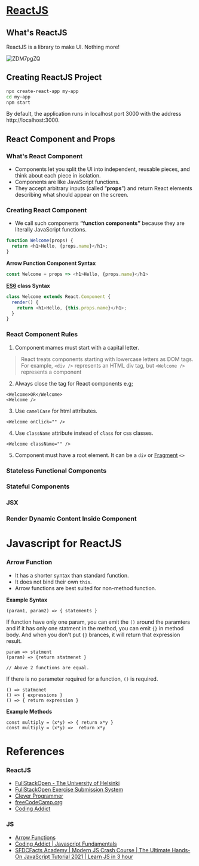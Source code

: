 # [ReactJS](https://reactjs.org/)

## What's ReactJS

ReactJS is a library to make UI. Nothing more!

![ZDM7pgZQ](https://user-images.githubusercontent.com/204423/160538410-7313d36c-bf31-45d4-a909-1c654418f6ac.png)


## Creating ReactJS Project

```bash
npx create-react-app my-app
cd my-app
npm start
```

By default, the application runs in localhost port 3000 with the address http://localhost:3000.


## React Component and Props

### What's React Component

- Components let you split the UI into independent, reusable pieces, and think about each piece in isolation. 
- Components are like JavaScript functions.
- They accept arbitrary inputs (called “**props**”) and return React elements describing what should appear on the screen.

### Creating React Component

- We call such components **“function components”** because they are literally JavaScript functions.

```js
function Welcome(props) {
  return <h1>Hello, {props.name}</h1>;
}
```

**Arrow Function Component Syntax**

```js
const Welcome = props => <h1>Hello, {props.name}</h1>
```

**[ES6](https://developer.mozilla.org/en-US/docs/Web/JavaScript/Reference/Classes) class Syntax**

```js
class Welcome extends React.Component {
  render() {
    return <h1>Hello, {this.props.name}</h1>;
  }
}
```

### React Component Rules

1. Component mames must start with a capital letter. 
> React treats components starting with lowercase letters as DOM tags. For example, `<div />` represents an HTML div tag, but `<Welcome />` represents a component

2. Always close the tag for React components e.g;

```
<Welcome>OR</Welcome>
<Welcome /> 

```

3. Use `camelCase` for html attributes.

```
<Welcome onClick="" />
```

4. Use `className` attribute instead of `class` for css classes.

```
<Welcome className="" />
```

5. Component must have a root element. It can be a `div` or [Fragment](https://reactjs.org/docs/fragments.html) `<>`


### Stateless Functional Components

### Stateful Components

### JSX



### Render Dynamic Content Inside Component



# Javascript for ReactJS

### Arrow Function

- It has a shorter syntax than standard function.
- It does not bind their own `this`.
- Arrow functions are best suited for non-method function.

**Example Syntax**

```
(param1, param2) => { statements }
```

If function have only one param, you can emit the `()` around the paramters and if it has only one statment in the method, you can emit `{}` in method body. And when you don't put `{}` brances, it will return that expression result.

```
param => statment
(param) => {return statmenet }

// Above 2 functions are equal.
```

If there is no parameter required for a function, `()` is required.

```
() => statmenet
() => { expressions }
() => { return expression }
```

**Example Methods**

```
const multiply = (x*y) => { return x*y }
const multiply = (x*y) =>  return x*y 
```


# References

### ReactJS

- [FullStackOpen - The University of Helsinki](https://fullstackopen.com/en/)
- [FullStackOpen Exercise Submission System](https://studies.cs.helsinki.fi/stats/courses/fullstackopen)
- [Clever Programmer](https://www.youtube.com/c/CleverProgrammer)
- [freeCodeCamp.org](https://www.youtube.com/c/Freecodecamp/search?query=reactjs)
- [Coding Addict](https://www.youtube.com/codingaddict)

### JS

- [Arrow Functions](https://www.youtube.com/watch?v=22fyYvxz-do)
- [Coding Addict | Javascript Fundamentals](https://www.youtube.com/watch?v=2Ji-clqUYnA)
- [SFDCFacts Academy | Modern JS Crash Course | The Ultimate Hands-On JavaScript Tutorial 2021 | Learn JS in 3 hour](https://www.youtube.com/watch?v=dY8li4JnoWQ)
 



